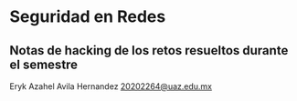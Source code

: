 # Seguridad en Redes
## Notas de hacking de los retos resueltos durante el semestre

Eryk Azahel Avila Hernandez
20202264@uaz.edu.mx

